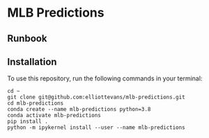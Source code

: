 # MLB Predictions

## Runbook

## Installation

To use this repository, run the following commands in your terminal:

```commandline
cd ~
git clone git@github.com:elliottevans/mlb-predictions.git
cd mlb-predictions
conda create --name mlb-predictions python=3.8
conda activate mlb-predictions
pip install .
python -m ipykernel install --user --name mlb-predictions
```
